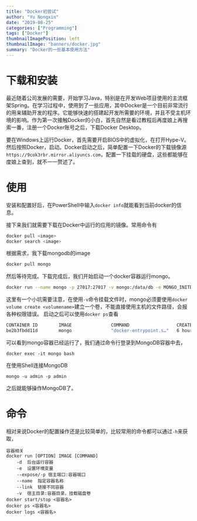 ```yaml
---
title: "Docker初尝试"
author: "Yu Nongxin"
date: "2019-08-25"
categories: ["Programming"]
tags: ["Docker"]
thumbnailImagePosition: left
thumbnailImage: "banners/docker.jpg"
summary: "Docker的一些基本使用方法"
---
```


# 下载和安装

最近随着公司发展的需要，开始学习Java，特别是在开发Web项目使用的主流框架Spring。在学习过程中，使用到了一些应用，其中Docker是一个目前非常流行的用来辅助开发的程序。它能够快速的搭建起开发所需要的环境，并且不受主机环境的影响。作为第一次接触Docker的小白，首先自然是看过教程后再度娘上再搜索一番，注册一个Docker账号之后，下载Docker Desktop。

要在Windows上运行Docker，首先需要开启BIOS中的虚拟化，在打开Hype-V。然后按照Docker，启动。Docker启动之后，简单配置一下Docker的下载镜像源`https://9cok3rbr.mirror.aliyuncs.com`，配置一下挂载的硬盘，这些都能够在度娘上查到，就不一一赘述了。

# 使用

安装和配置好后，在PowerShell中输入```docker info```就能看到当前docker的信息。

接下来我们就需要下载在Docker中运行的应用的镜像。常用命令有
```bash
docker pull <image>
docker search <image>
```
根据需求，我下载mongodb的image
```bash
docker pull mongo
```
然后等待完成。下载完成后，我们开始启动一个docker容器运行mongo。
```bash
docker run --name mongo -p 27017:27017 -v mongo:/data/db -e MONGO_INITDB_ROOT_USERNAME=admin -e MONGO_INITDB_ROOT_PASSWORD=admin -d mongo
```
这里有一个小坑需要注意，在使用```-v```命令挂载文件时，mongo必须要使用```docker volume create <volumename>```建立一个卷，不能直接使用主机的文件路径，会报各种权限错误。
启动之后可以使用```docker ps```查看
```bash
CONTAINER ID        IMAGE               COMMAND                  CREATED             STATUS              PORTS                      NAMES
be2b3fbdd11d        mongo               "docker-entrypoint.s…"   6 hours ago         Up 6 hours          0.0.0.0:27017->27017/tcp   mongo
```
可以看到mongo容器已经运行了，我们通过命令行登录到MongoDB容器中去，
```
docker exec -it mongo bash
```
在使用Shell连接MongoDB
```shell
mongo -u admin -p admin
```
之后就能够操作MongoDB了。

# 命令
相对来说Docker的配置操作还是比较简单的，比较常用的命令都可以通过```-h```来获取，
```
容器相关
docker run [OPTION] IMAGE [COMMAND]
    -d  后台运行容器
    -e  设置环境变量
    --expose/-p 宿主端口:容器端口
    --name  指定容器名称
    --link  链接不同容器
    -v  宿主目录:容器目录，挂载磁盘卷
docker start/stop <容器名>
docker ps <容器名>
docker logs <容器名>
```
